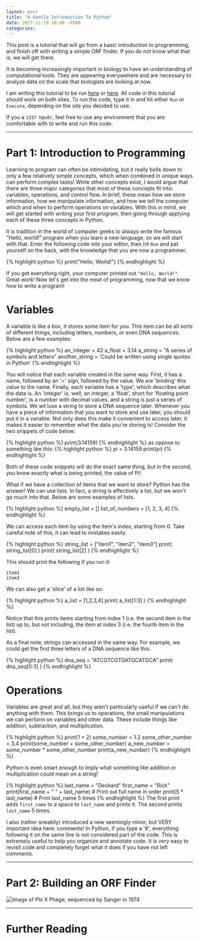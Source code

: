 ```yaml
---
layout: post
title: "A Gentle Introduction To Python"
date: 2017-11-19 10:00 -0500
categories: 
---
```


This post is a tutorial that will go from a basic introduction to
programming, and finish off with writing a simple ORF finder. If you do 
not know what that is, we will get there.

It is becoming increasingly important in biology to have an
understanding of computational tools. They are appearing everywehere and
are necessary to analyze data on the scale that biologists are looking 
at now.

I am writing this tutorial to be run [here][online-env-1] or [here][online-env-2].
All code in this tutorial _should_ work on both sites. To run the code,
type it in and hit either ```Run``` or ```Execute```, depending on the 
site you decided to use.

If you a ```1337 h@x0r```, feel free to use any environment that you are 
comfortable with to write and run this code.

___
# Part 1: Introduction to Programming

Learning to program can often be intimidating, but it really boils down
to only a few relatively simple concepts, which when combined in unique
ways can perform complex tasks! While other concepts exist, I would argue
that there are three major categories that most of these concepts fit
into: variables, operations, and control flow. In brief, these mean how
we store information, how we manipulate information, and how we tell the
computer which and when to perform operations on variables. With this in
mind, we will get started with writing your first program, then going
through applying each of these three concepts in Python. 


It is tradition in the world of computer geeks to always write the
famous "Hello, world!" program when you learn a new language, so we will
start with that. Enter the following code into your editor, then hit
```Run``` and pat yourself on the back, with the knowledge that you are
now a programmer.

{% highlight python %}
print("Hello, World!")
{% endhighlight %}

If you get everything right, your computer printed out ```"Hello, World!"```.
Great work! Now let's get into the meat of programming, now that we know
how to write a program! 

# Variables
A variable is like a box, it stores some item for you. This item can be
all sorts of different things, including letters, numbers, or even DNA
sequences. Below are a few examples:

{% highlight python %}
an_integer = 42
a_float = 3.14
a_string = "A series of symbols and letters"
another_string = 'Could be written using single quotes in Python'
{% endhighlight %}

You will notice that each variable created in the same way. First, it
has a name, followed by an '=' sign, followed by the value. We are 
'binding' this value to the name. Finally, each variable has a 'type', 
which describes what the data is. An 'integer' is, well, an integer, a 
'float', short for 'floating point number', is a number with decimal
values, and a string is just a series of symbols. We wil luse a string
to store a DNA sequence later. Whenever you have a piece of information
that you want to store and use later, you should put it in a variable.
Not only does this make it convenient to access later, it makes it 
easier to remember what the data you're storing is! Consider the two
snippets of code below:

{% highlight python %}
print(3.14159)
{% endhighlight %}
as oppose to something like this:
{% highlight python %}
pi = 3.14159
print(pi)
{% endhighlight %}

Both of these code snippets will do the exact same thing, but in the
second, you know exactly what is being printed, the value of Pi!

What if we have a collection of items that we want to store? Python has
the answer! We can use lists. In fact, a string is effectively a list,
but we won't go much into that. Below are some examples of lists.

{% highlight python %}
empty_list = []
list_of_numbers = [1, 2, 3, 4]
{% endhighlight %}

We can access each item by using the item's index, starting from 0. Take
careful note of this, it can lead to mistakes easily. 

{% highlight python %}
string_list = ["item1", "item2", "item3"]
print( string_list[0] )
print( string_list[2] )
{% endhighlight %}

This should print the following if you run it:

```
item1
item3
```

We can also get a 'slice' of a list like so:

{% highlight python %}
a_list = [1,2,3,4]
print( a_list[1:3] )
{% endhighlight %}

Notice that this prints items starting from index 1 (i.e. the second
item in the list) up to, but not including, the item at index 3 (i.e. 
the fourth item in the list).

As a final note, strings can accessed in the same way. For example, we 
could get the first three letters of a DNA sequence like this:

{% highlight python %}
dna_seq = "ATCGTCGTGATGCATGCA"
print( dna_seq[0:3] )
{% endhighlight %}

# Operations
Variables are great and all, but they aren't particularly useful if we
can't do anything with them. This brings us to operations, the small
manipulations we can perform on variables and other data. These include
things like addition, subtraction, and multiplication.

{% highlight python %}
print(1 + 2)
some_number = 1.2
some_other_number = 3.4
print(some_number + some_other_number)
a_new_number = some_number * some_other_number
print(a_new_number)
{% endhighlight %}

Python is even smart enough to imply what something like addition or 
multiplication could mean on a string!

{% highlight python %}
last_name = "Deckard"
first_name = "Rick"
print(first_name + " " + last_name) 	# Print out full name in order
print(5 * last_name) 			# Print last_name 5 times
{% endhighlight %}
The first print adds ```first_name``` to a space to ```last_name``` and
prints it. The second prints ```last_name``` 5 times. 

I also (rather
sneakily) introduced a new seemingly minor, but VERY important idea
here: comments! In Python, if you type a '#', everything following it on
the same line is not considered part of the code. This is extremely
useful to help you organize and annotate code. It is very easy to
revisit code and completely forget what it does if you have not left
comments. 

___
# Part 2: Building an ORF Finder

![Image of Phi X Phage, sequenced by Sanger in 1974](/assets/phi_x_phage.jpg)

___
# Further Reading

[online-env-1]: https://repl.it/languages/python3
[online-env-2]: https://www.tutorialspoint.com/execute_python_online.php
